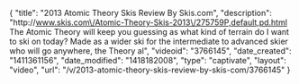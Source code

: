 {
    "title": "2013 Atomic Theory Skis Review By Skis.com",
    "description": "http:\/\/www.skis.com\/Atomic-Theory-Skis-2013\/275759P,default,pd.html  The Atomic Theory will keep you guessing as what kind of terrain do I want to ski on today? Made as a wider ski for the intermediate to advanced skier who will go anywhere, the Theory al",
    "videoid": "3766145",
    "date_created": "1411361156",
    "date_modified": "1418182008",
    "type": "captivate",
    "layout": "video",
    "url": "\/v\/2013-atomic-theory-skis-review-by-skis-com\/3766145"
}